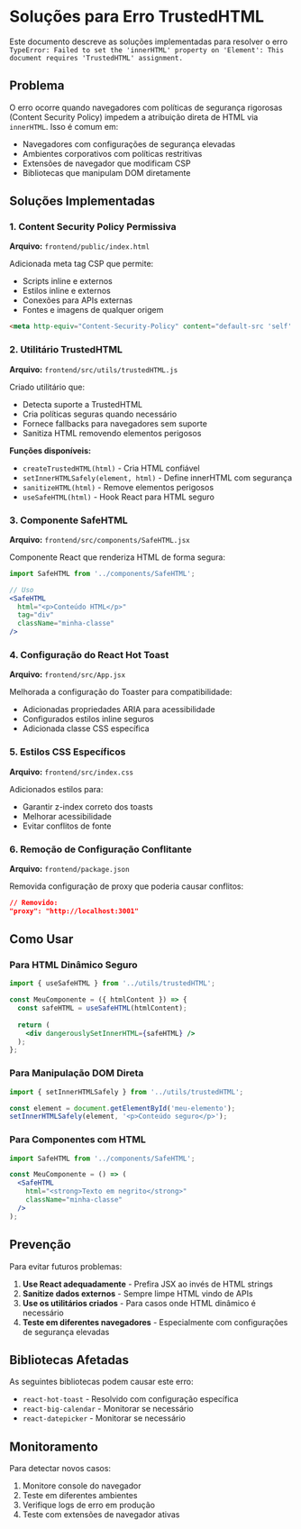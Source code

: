 # Soluções para Erro TrustedHTML

Este documento descreve as soluções implementadas para resolver o erro `TypeError: Failed to set the 'innerHTML' property on 'Element': This document requires 'TrustedHTML' assignment.`

## Problema

O erro ocorre quando navegadores com políticas de segurança rigorosas (Content Security Policy) impedem a atribuição direta de HTML via `innerHTML`. Isso é comum em:

- Navegadores com configurações de segurança elevadas
- Ambientes corporativos com políticas restritivas
- Extensões de navegador que modificam CSP
- Bibliotecas que manipulam DOM diretamente

## Soluções Implementadas

### 1. Content Security Policy Permissiva

**Arquivo:** `frontend/public/index.html`

Adicionada meta tag CSP que permite:
- Scripts inline e externos
- Estilos inline e externos
- Conexões para APIs externas
- Fontes e imagens de qualquer origem

```html
<meta http-equiv="Content-Security-Policy" content="default-src 'self' 'unsafe-inline' 'unsafe-eval' data: blob: https: http:; script-src 'self' 'unsafe-inline' 'unsafe-eval' https: http:; style-src 'self' 'unsafe-inline' https: http:; img-src 'self' data: blob: https: http:; font-src 'self' data: https: http:; connect-src 'self' https: http: ws: wss:;" />
```

### 2. Utilitário TrustedHTML

**Arquivo:** `frontend/src/utils/trustedHTML.js`

Criado utilitário que:
- Detecta suporte a TrustedHTML
- Cria políticas seguras quando necessário
- Fornece fallbacks para navegadores sem suporte
- Sanitiza HTML removendo elementos perigosos

**Funções disponíveis:**
- `createTrustedHTML(html)` - Cria HTML confiável
- `setInnerHTMLSafely(element, html)` - Define innerHTML com segurança
- `sanitizeHTML(html)` - Remove elementos perigosos
- `useSafeHTML(html)` - Hook React para HTML seguro

### 3. Componente SafeHTML

**Arquivo:** `frontend/src/components/SafeHTML.jsx`

Componente React que renderiza HTML de forma segura:

```jsx
import SafeHTML from '../components/SafeHTML';

// Uso
<SafeHTML 
  html="<p>Conteúdo HTML</p>" 
  tag="div" 
  className="minha-classe" 
/>
```

### 4. Configuração do React Hot Toast

**Arquivo:** `frontend/src/App.jsx`

Melhorada a configuração do Toaster para compatibilidade:
- Adicionadas propriedades ARIA para acessibilidade
- Configurados estilos inline seguros
- Adicionada classe CSS específica

### 5. Estilos CSS Específicos

**Arquivo:** `frontend/src/index.css`

Adicionados estilos para:
- Garantir z-index correto dos toasts
- Melhorar acessibilidade
- Evitar conflitos de fonte

### 6. Remoção de Configuração Conflitante

**Arquivo:** `frontend/package.json`

Removida configuração de proxy que poderia causar conflitos:
```json
// Removido:
"proxy": "http://localhost:3001"
```

## Como Usar

### Para HTML Dinâmico Seguro

```jsx
import { useSafeHTML } from '../utils/trustedHTML';

const MeuComponente = ({ htmlContent }) => {
  const safeHTML = useSafeHTML(htmlContent);
  
  return (
    <div dangerouslySetInnerHTML={safeHTML} />
  );
};
```

### Para Manipulação DOM Direta

```javascript
import { setInnerHTMLSafely } from '../utils/trustedHTML';

const element = document.getElementById('meu-elemento');
setInnerHTMLSafely(element, '<p>Conteúdo seguro</p>');
```

### Para Componentes com HTML

```jsx
import SafeHTML from '../components/SafeHTML';

const MeuComponente = () => (
  <SafeHTML 
    html="<strong>Texto em negrito</strong>"
    className="minha-classe"
  />
);
```

## Prevenção

Para evitar futuros problemas:

1. **Use React adequadamente** - Prefira JSX ao invés de HTML strings
2. **Sanitize dados externos** - Sempre limpe HTML vindo de APIs
3. **Use os utilitários criados** - Para casos onde HTML dinâmico é necessário
4. **Teste em diferentes navegadores** - Especialmente com configurações de segurança elevadas

## Bibliotecas Afetadas

As seguintes bibliotecas podem causar este erro:
- `react-hot-toast` - Resolvido com configuração específica
- `react-big-calendar` - Monitorar se necessário
- `react-datepicker` - Monitorar se necessário

## Monitoramento

Para detectar novos casos:
1. Monitore console do navegador
2. Teste em diferentes ambientes
3. Verifique logs de erro em produção
4. Teste com extensões de navegador ativas